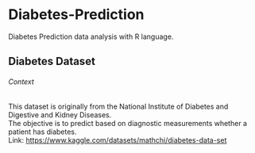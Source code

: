 # Diabetes-Prediction
Diabetes Prediction data analysis with R language.  
## Diabetes Dataset
###### Context
This dataset is originally from the National Institute of Diabetes and Digestive and Kidney Diseases.  
The objective is to predict based on diagnostic measurements whether a patient has diabetes.  
Link: https://www.kaggle.com/datasets/mathchi/diabetes-data-set
